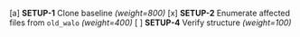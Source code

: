 
[a] **SETUP-1** Clone baseline *(weight=800)*
  [x] **SETUP-2** Enumerate affected files from `old_walo` *(weight=400)*
  [ ] **SETUP-4** Verify structure *(weight=100)*
